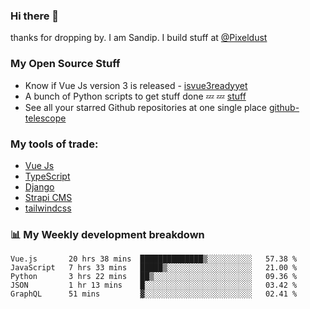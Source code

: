 ### Hi there 👋

thanks for dropping by.
I am Sandip. I build stuff at [@Pixeldust](github.com/pixeldust-in/)

###  **My Open Source Stuff**

 - Know if Vue Js version 3 is released -  [isvue3readyyet](https://github.com/sandiprb/isvue3readyyet)
 - A bunch of Python scripts to get stuff done 💤 💤 [stuff](https://github.com/sandiprb/stuff)
 - See all your starred Github repositories at one single place [github-telescope](https://github.com/sandiprb/github-telescope)



###  **My tools of trade:**
 - [Vue Js](https://github.com/vuejs/vue/)
 - [TypeScript](https://github.com/microsoft/TypeScript)
 - [Django](github.com/django/django)
 - [Strapi CMS](github.com/strapi/strapi)
 - [tailwindcss](https://github.com/tailwindlabs/tailwindcss)


###  📊 **My Weekly development breakdown**
<!--START_SECTION:waka-->
```text
Vue.js       20 hrs 38 mins  ██████████████▒░░░░░░░░░░   57.38 % 
JavaScript   7 hrs 33 mins   █████▒░░░░░░░░░░░░░░░░░░░   21.00 % 
Python       3 hrs 22 mins   ██▒░░░░░░░░░░░░░░░░░░░░░░   09.36 % 
JSON         1 hr 13 mins    █░░░░░░░░░░░░░░░░░░░░░░░░   03.42 % 
GraphQL      51 mins         ▓░░░░░░░░░░░░░░░░░░░░░░░░   02.41 % 
```
<!--END_SECTION:waka-->
